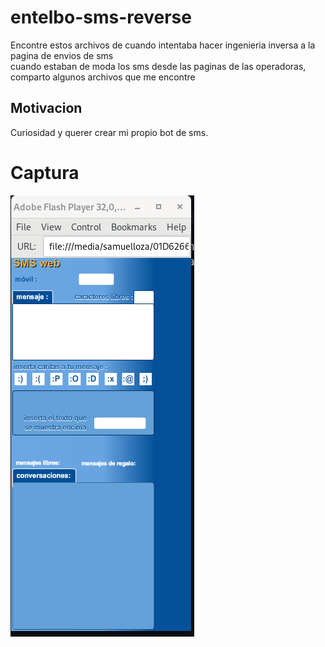 # entelbo-sms-reverse

Encontre estos archivos de cuando intentaba hacer ingenieria inversa a la pagina de envios de sms   
cuando estaban de moda los sms desde las paginas de las operadoras, comparto algunos archivos que me encontre  

## Motivacion 
Curiosidad y querer crear mi propio bot de sms.

# Captura

![En ese entonces asi era entel](Screenshot.png)

